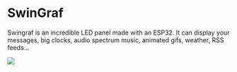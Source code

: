 # SwinGraf
Swingraf is an incredible LED panel made with an ESP32. It can display your messages, big clocks, audio spectrum music, animated gifs, weather, RSS feeds... 

![](images/SwinGraf.gif)
